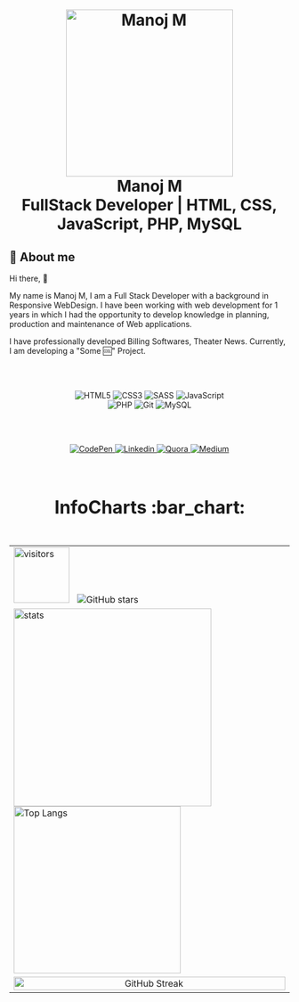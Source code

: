 <h1 align="center">
    <img alt="Manoj M" src="https://user-images.githubusercontent.com/73076286/118768947-398f4900-b89d-11eb-9f3c-6710009655b1.png" height="300px" />
    <br>Manoj M<br/>
    FullStack Developer | HTML, CSS, JavaScript, PHP, MySQL
</h1>

## :bookmark: About me

Hi there, :wave:

My name is Manoj M, I am a Full Stack Developer with a background in
Responsive WebDesign. I have been working with web development for 1 years in
which I had the opportunity to develop knowledge in planning, production and
maintenance of Web applications.

I have professionally developed  Billing Softwares, Theater News.
Currently, I am developing a "Some :cool:" Project.

<br />
<br />

<p align="center">
  <img alt="HTML5" src="https://img.shields.io/badge/html5%20-e6000f.svg?&style=for-the-badge&logo=html5&logoColor=white"/>
  <img alt="CSS3" src="https://img.shields.io/badge/css3%20-%231572B6.svg?&style=for-the-badge&logo=css3&logoColor=white"/>
  <img alt="SASS" src="https://img.shields.io/badge/SASS%20-CC0066.svg?&style=for-the-badge&logo=SASS&logoColor=white"/>
  <img alt="JavaScript" src="https://img.shields.io/badge/javascript%20-36465D.svg?&style=for-the-badge&logo=javascript&logoColor=%23F7DF1E"/>
  <br />
  <img alt="PHP" src="https://img.shields.io/badge/PHP-%23316192.svg?&style=for-the-badge&logo=php&logoColor=white"/>
  <img alt="Git" src="https://img.shields.io/badge/git%20-%23F05033.svg?&style=for-the-badge&logo=git&logoColor=white"/>
  <img alt="MySQL" src ="https://img.shields.io/badge/MySQL%20-4479A1.svg?&style=for-the-badge&logo=mysql&logoColor=white"/>
</p>

<br />


<br />

<p align="center">



  <a href="https://codepen.io/manoj-m-01/"  target="_blank">
    <img alt="CodePen" src="https://img.shields.io/badge/CodePen%20-000.svg?&style=for-the-badge&logo=codepen&logoColor=white" />
  </a>
   <a href="https://www.linkedin.com/in/manoj-m-01/" target="_blank">
    <img alt="Linkedin" src="https://img.shields.io/badge/LinkedIn%20-%230077B5.svg?&style=for-the-badge&logo=LinkedIn&logoColor=white" />
  </a>
  <a href="https://www.quora.com/profile/Manoj-M-507"  target="_blank">
    <img alt="Quora" src="https://img.shields.io/badge/Quora%20-DC0D15.svg?&style=for-the-badge&logo=quora&logoColor=white" />
  </a>
   <a href="https://medium.com/@manoj-m/" target="_blank">
    <img alt="Medium" src="https://img.shields.io/badge/Medium%20-%23000000.svg?&style=for-the-badge&logo=Medium&logoColor=white" />
  </a>


<div align="left">
<table border="0" align="left" padding="30" >
    <thead>
    <tr>
        <td><h1 align="center">InfoCharts :bar_chart: <h1></td>
    </tr>
    </thead>
    <tbody>
        <tr>
            <td>
            <img alt="visitors" src="https://visitor-badge.laobi.icu/badge?page_id=MANOJ-M-01.visitor-badge" width="100" style="margin-right: 10px"/>
            <img alt="GitHub stars" src="https://img.shields.io/github/stars/MANOJ-M-01/MANOJ-M-01?style=social"  style="margin-right: 5px"/>
            </td>
        </tr>
        <tr>
            <td>
            <img alt="stats" src="https://github-readme-stats.vercel.app/api?username=MANOJ-M-01&count_private=true&show_icons=true&theme=dark" width="355" />
            <img alt="Top Langs" src="https://github-readme-stats.vercel.app/api/top-langs/?username=MANOJ-M-01&layout=compact&theme=dark" width="300" />
            </td>
        </tr>
        <tr>
            <td align="center">
            <img alt="GitHub Streak" src="https://github-readme-streak-stats.herokuapp.com/?user=MANOJ-M-01&&theme=dark" width="100%" style="margin-right: 5px"/>
            </td>
        </tr>
    </tbody>
</table>
</div>



